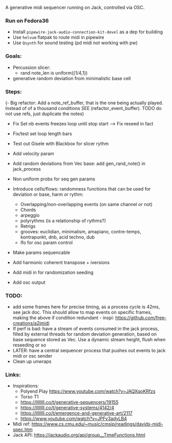 A generative midi sequencer running on Jack, controlled via OSC.

### Run on Fedora36

- Install `pipewire-jack-audio-connection-kit-devel` as a dep for building
- Use `helvum` flatpak to route midi in pipewire
- Use `Qsynth` for sound testing (pd midi not working with pw)

### Goals:

- Percussion slicer:
  - rand note_len is uniform({1/4,1})
- generative random deviation from minimalistic base cell

### Steps:

(- Big refactor: Add a note_ref_buffer, that is the one being actually played. Instead of of a thousand conditions SEE (refactor_event_buffer). TODO do not use refs, just duplicate the notes)

- Fix Set nb events freezes loop until stop start --> Fix reseed in fact
- Fix/test set loop length bars
- Test out Gisele with Blackbox for slicer rythm
- Add velocity param
- Add random deviations from Vec<Event> base: add gen_rand_note() in jack_process
- Non uniform probs for seq gen params
- Introduce cells/flows: randomness functions that can be used for deviation or base, harm or rythm:

  - Overlapping/non-overlapping events (on same channel or not)
  - Chords
  - arpeggio
  - polyrythms (is a relationship of rythms?)
  - Retrigs
  - grooves: euclidian, minimalism, amapiano, contre-temps, kontrapunkt, dnb, acid techno, dub
  - lfo for osc param control

- Make params sequencable
- Add harmonic coherent transpose + iversions
- Add midi in for randomization seeding
- Add osc output

### TODO:

- add some frames here for precise timing, as a process cycle is 42ms, see jack doc. This should allow to map events on specific frames, making the above if condition redundant - inspi: https://github.com/free-creations/a2jmidi
- If perf is bad: have a stream of events consumed in the jack process, filled by external threads for random deviation generation, based on base sequence stored as Vec<Event>. Use a dynamic stream height, flush when reseeding or so
- LATER: have a central sequencer process that pushes out events to jack midi or osc sender
- Clean up unwraps

### Links:

- Inspirations:
  - Polyend Play https://www.youtube.com/watch?v=JAQXqoKRfzs
  - Torso T1
  - https://llllllll.co/t/generative-sequencers/19155
  - https://llllllll.co/t/generative-systems/4142/4
  - https://llllllll.co/t/emergence-and-generative-art/2117
  - https://www.youtube.com/watch?v=JPFv3adyLB4
- Midi ref: https://www.cs.cmu.edu/~music/cmsip/readings/davids-midi-spec.htm
- Jack API: https://jackaudio.org/api/group__TimeFunctions.html
